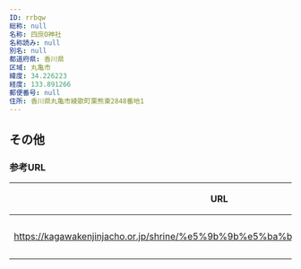 ```yaml
---
ID: rrbqw
総称: null
名称: 四庶O神社
名称読み: null
別名: null
都道府県: 香川県
区域: 丸亀市
緯度: 34.226223
経度: 133.891266
郵便番号: null
住所: 香川県丸亀市綾歌町栗熊東2848番地1
---
```


## その他

### 参考URL

| URL                                                                           | 説明   |
| ----------------------------------------------------------------------------- | ------ |
| https://kagawakenjinjacho.or.jp/shrine/%e5%9b%9b%e5%ba%b6o%e7%a5%9e%e7%a4%be/ | 神社庁 |
